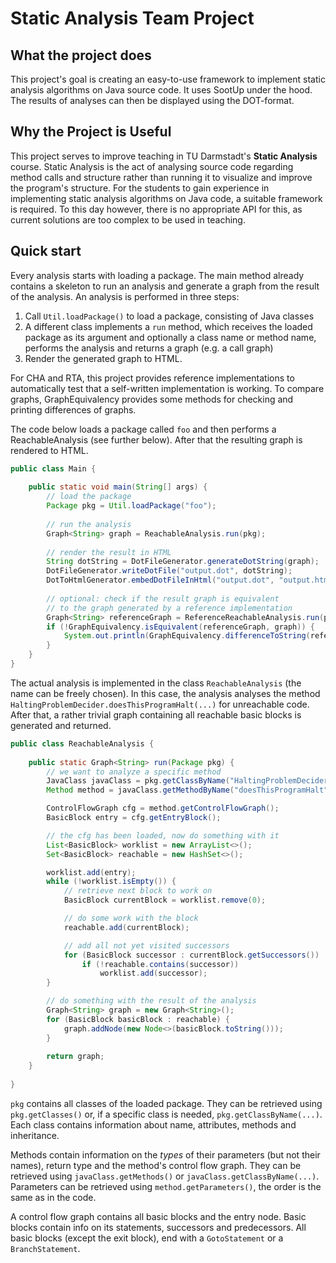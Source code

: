 # Static Analysis Team Project



##  What the project does

This project's goal is creating an easy-to-use framework to implement static analysis algorithms on Java source code. It uses SootUp under the hood. The results of analyses can then be displayed using the DOT-format.

## Why the Project is Useful

This project serves to improve teaching in TU Darmstadt's **Static Analysis** course.
Static Analysis is the act of analysing source code regarding method calls and structure
rather than running it to visualize and improve the program's structure.
For the students to gain experience in implementing static analysis algorithms on Java code, a suitable framework is required.
To this day however, there is no appropriate API for this, as current solutions are too complex to be used in teaching.

## Quick start

Every analysis starts with loading a package. The main method already contains a skeleton to run an analysis and generate a graph from the result of the analysis. An analysis is performed in three steps:
1. Call `Util.loadPackage()` to load a package, consisting of Java classes
2. A different class implements a `run` method, which receives the loaded package as its argument and optionally a class name or method name, performs the analysis and returns a graph (e.g. a call graph)
3. Render the generated graph to HTML.

For CHA and RTA, this project provides reference implementations to automatically test that a self-written implementation is working. To compare graphs, GraphEquivalency provides some methods for checking and printing differences of graphs.

The code below loads a package called `foo` and then performs a ReachableAnalysis (see further below). After that the resulting graph is rendered to HTML.

```java
public class Main {
    
    public static void main(String[] args) {
        // load the package
        Package pkg = Util.loadPackage("foo");
        
        // run the analysis
        Graph<String> graph = ReachableAnalysis.run(pkg);
        
        // render the result in HTML
        String dotString = DotFileGenerator.generateDotString(graph);
        DotFileGenerator.writeDotFile("output.dot", dotString);
        DotToHtmlGenerator.embedDotFileInHtml("output.dot", "output.html", "ReachableAnalysisGraph");
        
        // optional: check if the result graph is equivalent 
        // to the graph generated by a reference implementation
        Graph<String> referenceGraph = ReferenceReachableAnalysis.run(pkg);
        if (!GraphEquivalency.isEquivalent(referenceGraph, graph)) {
            System.out.println(GraphEquivalency.differenceToString(referenceGraph, graph));
        }
    }
}
```

The actual analysis is implemented in the class `ReachableAnalysis` (the name can be freely chosen). In this case, the analysis analyses the method `HaltingProblemDecider.doesThisProgramHalt(...)` for unreachable code. After that, a rather trivial graph containing all reachable basic blocks is generated and returned.

```java
public class ReachableAnalysis {
    
    public static Graph<String> run(Package pkg) {
        // we want to analyze a specific method
        JavaClass javaClass = pkg.getClassByName("HaltingProblemDecider");
        Method method = javaClass.getMethodByName("doesThisProgramHalt");

        ControlFlowGraph cfg = method.getControlFlowGraph();
        BasicBlock entry = cfg.getEntryBlock();

        // the cfg has been loaded, now do something with it
        List<BasicBlock> worklist = new ArrayList<>();
        Set<BasicBlock> reachable = new HashSet<>();

        worklist.add(entry);
        while (!worklist.isEmpty()) {
            // retrieve next block to work on
            BasicBlock currentBlock = worklist.remove(0);

            // do some work with the block
            reachable.add(currentBlock);

            // add all not yet visited successors
            for (BasicBlock successor : currentBlock.getSuccessors())
                if (!reachable.contains(successor))
                    worklist.add(successor);
        }

        // do something with the result of the analysis
        Graph<String> graph = new Graph<String>();
        for (BasicBlock basicBlock : reachable) {
            graph.addNode(new Node<>(basicBlock.toString()));
        }
        
        return graph;
    }
    
}
```

`pkg` contains all classes of the loaded package. They can be retrieved using `pkg.getClasses()` or, if a specific class is needed, `pkg.getClassByName(...)`. Each class contains information about name, attributes, methods and inheritance.

Methods contain information on the *types* of their parameters (but not their names), return type and the method's control flow graph. They can be retrieved using `javaClass.getMethods()` or `javaClass.getClassByName(...)`. Parameters can be retrieved using `method.getParameters()`, the order is the same as in the code.

A control flow graph contains all basic blocks and the entry node. Basic blocks contain info on its statements, successors and predecessors. All basic blocks (except the exit block), end with a `GotoStatement` or a `BranchStatement`.